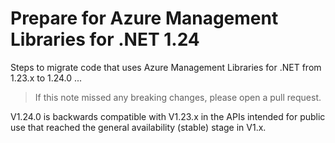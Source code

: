 # Prepare for Azure Management Libraries for .NET 1.24 #

Steps to migrate code that uses Azure Management Libraries for .NET from 1.23.x to 1.24.0 ...

> If this note missed any breaking changes, please open a pull request.


V1.24.0 is backwards compatible with V1.23.x in the APIs intended for public use that reached the general availability (stable) stage in V1.x. 
